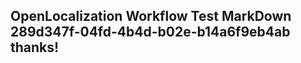 <properties
ms.topic="hero-topic"
ms.test1="hero-topic"
ms.test2="test"/>

## OpenLocalization Workflow Test MarkDown 289d347f-04fd-4b4d-b02e-b14a6f9eb4ab thanks!
